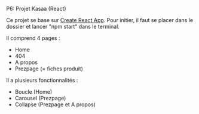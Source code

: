 P6: Projet Kasaa (React)

Ce projet se base sur [Create React App](https://github.com/facebook/create-react-app).
Pour initier, il faut se placer dans le dossier et lancer "npm start" dans le terminal.

Il comprend 4 pages :
- Home
- 404
- A propos
- Prezpage (= fiches produit)

Il a plusieurs fonctionnalités :
- Boucle (Home)
- Carousel (Prezpage)
- Collapse (Prezpage et A propos)
